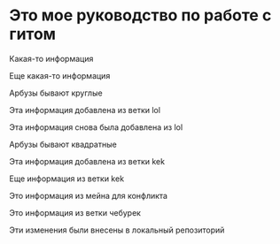 # Это мое руководство по работе с гитом

Какая-то информация

Еще какая-то информация

Арбузы бывают круглые

Эта информация добавлена из ветки lol

Эта информация снова была добавлена из lol

Арбузы бывают квадратные 

Эта информация добавлена из ветки kek

Еще информация из ветки kek

Это информация из мейна для конфликта

Это информация из ветки чебурек


Эти изменения были внесены в локальный репозиторий